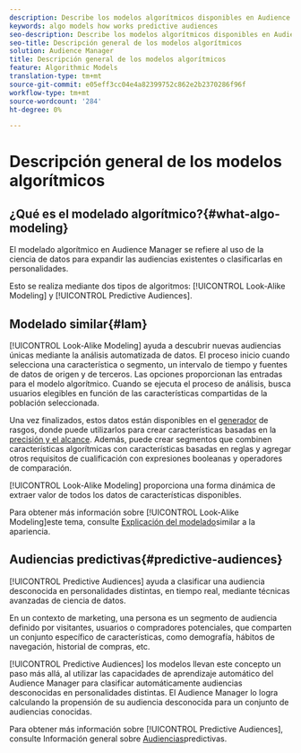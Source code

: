 ```yaml
---
description: Describe los modelos algorítmicos disponibles en Audience Manager.
keywords: algo models how works predictive audiences
seo-description: Describe los modelos algorítmicos disponibles en Audience Manager.
seo-title: Descripción general de los modelos algorítmicos
solution: Audience Manager
title: Descripción general de los modelos algorítmicos
feature: Algorithmic Models
translation-type: tm+mt
source-git-commit: e05eff3cc04e4a82399752c862e2b2370286f96f
workflow-type: tm+mt
source-wordcount: '284'
ht-degree: 0%

---
```



# Descripción general de los modelos algorítmicos

## ¿Qué es el modelado algorítmico?{#what-algo-modeling}

El modelado algorítmico en Audience Manager se refiere al uso de la ciencia de datos para expandir las audiencias existentes o clasificarlas en personalidades.

Esto se realiza mediante dos tipos de algoritmos: [!UICONTROL Look-Alike Modeling] y [!UICONTROL Predictive Audiences].

## Modelado similar{#lam}

[!UICONTROL Look-Alike Modeling] ayuda a descubrir nuevas audiencias únicas mediante la análisis automatizada de datos. El proceso inicio cuando selecciona una característica o segmento, un intervalo de tiempo y fuentes de datos de origen y de terceros. Las opciones proporcionan las entradas para el modelo algorítmico. Cuando se ejecuta el proceso de análisis, busca usuarios elegibles en función de las características compartidas de la población seleccionada.

Una vez finalizados, estos datos están disponibles en el [generador](../../features/traits/about-trait-builder.md) de rasgos, donde puede utilizarlos para crear características basadas en la [precisión y el alcance](../../features/traits/trait-accuracy-reach.md). Además, puede crear segmentos que combinen características algorítmicas con características basadas en reglas y agregar otros requisitos de cualificación con expresiones booleanas y operadores de comparación.

[!UICONTROL Look-Alike Modeling] proporciona una forma dinámica de extraer valor de todos los datos de características disponibles.

Para obtener más información sobre [!UICONTROL Look-Alike Modeling]este tema, consulte [Explicación del modelado](understanding-models.md)similar a la apariencia.

## Audiencias predictivas{#predictive-audiences}

[!UICONTROL Predictive Audiences] ayuda a clasificar una audiencia desconocida en personalidades distintas, en tiempo real, mediante técnicas avanzadas de ciencia de datos.

En un contexto de marketing, una persona es un segmento de audiencia definido por visitantes, usuarios o compradores potenciales, que comparten un conjunto específico de características, como demografía, hábitos de navegación, historial de compras, etc.

[!UICONTROL Predictive Audiences] los modelos llevan este concepto un paso más allá, al utilizar las capacidades de aprendizaje automático del Audience Manager para clasificar automáticamente audiencias desconocidas en personalidades distintas. El Audience Manager lo logra calculando la propensión de su audiencia desconocida para un conjunto de audiencias conocidas.

Para obtener más información sobre [!UICONTROL Predictive Audiences], consulte Información general sobre [Audiencias](predictive-audiences.md)predictivas.
